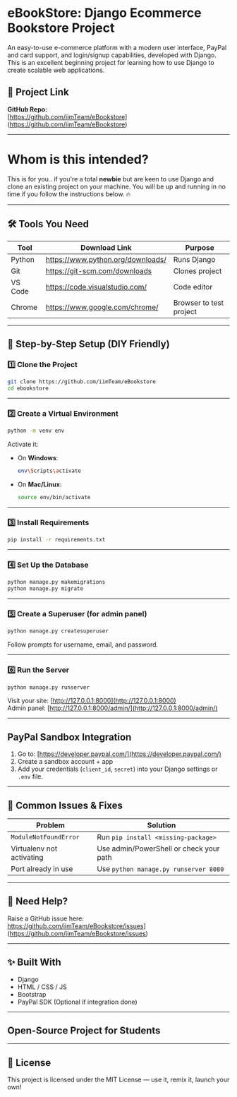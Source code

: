 # eBookStore: Django Ecommerce Bookstore Project

An easy-to-use e-commerce platform with a modern user interface, PayPal and card support, and login/signup capabilities, developed with Django. 
This is an excellent beginning project for learning how to use Django to create scalable web applications.

## 🔗 Project Link

**GitHub Repo:**  
[https://github.com/iimTeam/eBookstore] (https://github.com/iimTeam/eBookstore)

---

# Whom is this intended?

This is for you.. if you're a total **newbie** but are keen to use Django and clone an existing project on your machine. You will be up and running in no time if you follow the instructions below. 🔥

---

## 🛠️ Tools You Need

| Tool      | Download Link                         | Purpose                          |
|-----------|----------------------------------------|----------------------------------|
| Python    | https://www.python.org/downloads/      | Runs Django                      |
| Git       | https://git-scm.com/downloads          | Clones project                   |
| VS Code   | https://code.visualstudio.com/         | Code editor                      |
| Chrome    | https://www.google.com/chrome/         | Browser to test project          |

---

## 🚀 Step-by-Step Setup (DIY Friendly)

### 1️⃣ Clone the Project

```bash
git clone https://github.com/iimTeam/eBookstore
cd ebookstore
```

---

### 2️⃣ Create a Virtual Environment

```bash
python -m venv env
```

Activate it:

- On **Windows**:
  ```bash
  env\Scripts\activate
  ```
- On **Mac/Linux**:
  ```bash
  source env/bin/activate
  ```

---

### 3️⃣ Install Requirements

```bash
pip install -r requirements.txt
```

---

### 4️⃣ Set Up the Database

```bash
python manage.py makemigrations
python manage.py migrate
```

---

### 5️⃣ Create a Superuser (for admin panel)

```bash
python manage.py createsuperuser
```

Follow prompts for username, email, and password.

---

### 6️⃣ Run the Server

```bash
python manage.py runserver
```

Visit your site: [http://127.0.0.1:8000](http://127.0.0.1:8000)  
Admin panel: [http://127.0.0.1:8000/admin/](http://127.0.0.1:8000/admin/)

---

## PayPal Sandbox Integration

1. Go to: [https://developer.paypal.com/](https://developer.paypal.com/)
2. Create a sandbox account + app
3. Add your credentials (`client_id`, `secret`) into your Django settings or `.env` file.

---

## 🐞 Common Issues & Fixes

| Problem                             | Solution                                |
|------------------------------------|-----------------------------------------|
| `ModuleNotFoundError`              | Run `pip install <missing-package>`     |
| Virtualenv not activating          | Use admin/PowerShell or check your path |
| Port already in use                | Use `python manage.py runserver 8080`   |

---

## 🙋 Need Help?

Raise a GitHub issue here:  
https://github.com/iimTeam/eBookstore/issues] (https://github.com/iimTeam/eBookstore/issues)

---

## ✨ Built With

- Django
- HTML / CSS / JS
- Bootstrap
- PayPal SDK (Optional if integration done)

---
## Open-Source Project for Students
---

## 📜 License

This project is licensed under the MIT License — use it, remix it, launch your own!
